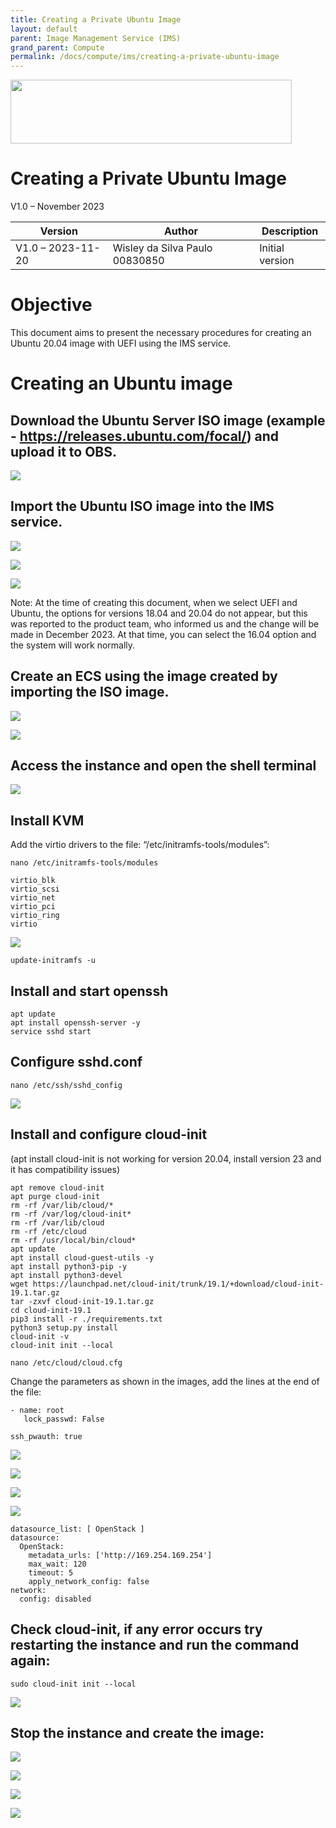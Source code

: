 ```yaml
---
title: Creating a Private Ubuntu Image
layout: default
parent: Image Management Service (IMS)
grand_parent: Compute
permalink: /docs/compute/ims/creating-a-private-ubuntu-image
---
```

<img width="450px" height="102px" src="https://console-static.huaweicloud.com/static/authui/20210202115135/public/custom/images/logo-en.svg">

# Creating a Private Ubuntu Image

V1.0 – November 2023

| **Version**       | **Author**                     | **Description** |
| ----------------- | ------------------------------ | --------------- |
| V1.0 – 2023-11-20 | Wisley da Silva Paulo 00830850 | Initial version |

# Objective

This document aims to present the necessary procedures for
creating an Ubuntu 20.04 image with UEFI using the IMS service.

# Creating an Ubuntu image

## Download the Ubuntu Server ISO image (example - <https://releases.ubuntu.com/focal/>) and upload it to OBS.

![](/huaweicloud-knowledge-base/assets/images/compute/ims/private-ubuntu-image/image3.png)

## Import the Ubuntu ISO image into the IMS service.

![](/huaweicloud-knowledge-base/assets/images/compute/ims/private-ubuntu-image/image4.png)

![](/huaweicloud-knowledge-base/assets/images/compute/ims/private-ubuntu-image/image5.png)

![](/huaweicloud-knowledge-base/assets/images/compute/ims/private-ubuntu-image/image6.png)

Note: At the time of creating this document, when we select UEFI and Ubuntu, the options for versions 18.04 and 20.04 do not appear, but this was reported to the product team, who informed us and the change will be made in December 2023. At that time, you can select the 16.04 option and the system will work normally.

## Create an ECS using the image created by importing the ISO image.

![](/huaweicloud-knowledge-base/assets/images/compute/ims/private-ubuntu-image/image7.png)

![](/huaweicloud-knowledge-base/assets/images/compute/ims/private-ubuntu-image/image8.png)

## Access the instance and open the shell terminal

![](/huaweicloud-knowledge-base/assets/images/compute/ims/private-ubuntu-image/image9.png)

## Install KVM

Add the virtio drivers to the file: “/etc/initramfs-tools/modules”:

```shell
nano /etc/initramfs-tools/modules

virtio_blk
virtio_scsi
virtio_net
virtio_pci
virtio_ring
virtio
```

![](/huaweicloud-knowledge-base/assets/images/compute/ims/private-ubuntu-image/image10.png)

```shell
update-initramfs -u
```

## Install and start openssh

```shell
apt update
apt install openssh-server -y
service sshd start
```

## Configure sshd.conf

```shell
nano /etc/ssh/sshd_config
```

![](/huaweicloud-knowledge-base/assets/images/compute/ims/private-ubuntu-image/image11.png)

## Install and configure cloud-init

(apt install cloud-init is not working for version 20.04, install
version 23 and it has compatibility issues)

```shell
apt remove cloud-init
apt purge cloud-init
rm -rf /var/lib/cloud/*
rm -rf /var/log/cloud-init*
rm -rf /var/lib/cloud
rm -rf /etc/cloud
rm -rf /usr/local/bin/cloud*
apt update
apt install cloud-guest-utils -y
apt install python3-pip -y
apt install python3-devel
wget https://launchpad.net/cloud-init/trunk/19.1/+download/cloud-init-19.1.tar.gz
tar -zxvf cloud-init-19.1.tar.gz
cd cloud-init-19.1
pip3 install -r ./requirements.txt
python3 setup.py install
cloud-init -v
cloud-init init --local

nano /etc/cloud/cloud.cfg
```

Change the parameters as shown in the images, add the lines at the end of the
file:

```shell
- name: root
   lock_passwd: False

ssh_pwauth: true
```

![](/huaweicloud-knowledge-base/assets/images/compute/ims/private-ubuntu-image/image12.png)

![](/huaweicloud-knowledge-base/assets/images/compute/ims/private-ubuntu-image/image13.png)

![](/huaweicloud-knowledge-base/assets/images/compute/ims/private-ubuntu-image/image14.png)

![](/huaweicloud-knowledge-base/assets/images/compute/ims/private-ubuntu-image/image15.png)

```shell
datasource_list: [ OpenStack ]
datasource:
  OpenStack:
    metadata_urls: ['http://169.254.169.254']
    max_wait: 120
    timeout: 5
    apply_network_config: false
network:
  config: disabled
```

## Check cloud-init, if any error occurs try restarting the instance and run the command again:

```shell
sudo cloud-init init --local
```

![](/huaweicloud-knowledge-base/assets/images/compute/ims/private-ubuntu-image/image16.png)

## Stop the instance and create the image:

![](/huaweicloud-knowledge-base/assets/images/compute/ims/private-ubuntu-image/image17.png)

![](/huaweicloud-knowledge-base/assets/images/compute/ims/private-ubuntu-image/image18.png)

![](/huaweicloud-knowledge-base/assets/images/compute/ims/private-ubuntu-image/image19.png)

![](/huaweicloud-knowledge-base/assets/images/compute/ims/private-ubuntu-image/image20.png)
